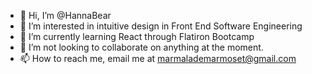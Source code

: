 - 👋 Hi, I’m @HannaBear
- 👀 I’m interested in intuitive design in Front End Software Engineering
- 🌱 I’m currently learning React through Flatiron Bootcamp
- 💞️ I’m not looking to collaborate on anything at the moment.
- 📫 How to reach me, email me at marmalademarmoset@gmail.com


